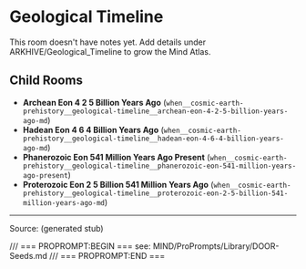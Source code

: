 # Geological Timeline

This room doesn't have notes yet. Add details under ARKHIVE/Geological_Timeline to grow the Mind Atlas.

## Child Rooms
- **Archean Eon 4 2 5 Billion Years Ago** (`when__cosmic-earth-prehistory__geological-timeline__archean-eon-4-2-5-billion-years-ago-md`)
- **Hadean Eon 4 6 4 Billion Years Ago** (`when__cosmic-earth-prehistory__geological-timeline__hadean-eon-4-6-4-billion-years-ago-md`)
- **Phanerozoic Eon 541 Million Years Ago Present** (`when__cosmic-earth-prehistory__geological-timeline__phanerozoic-eon-541-million-years-ago-present`)
- **Proterozoic Eon 2 5 Billion 541 Million Years Ago** (`when__cosmic-earth-prehistory__geological-timeline__proterozoic-eon-2-5-billion-541-million-years-ago-md`)

---
Source: (generated stub)

/// === PROPROMPT:BEGIN ===
see: MIND/ProPrompts/Library/DOOR-Seeds.md
/// === PROPROMPT:END ===
